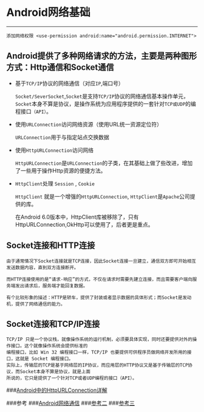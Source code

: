 # Android网络基础

----
	添加网络权限 <use-permission android:name="android.permission.INTERNET">

## Android提供了多种网络请求的方法，主要是两种图形方式：Http通信和Socket通信

- 基于`TCP/IP`协议的网络通信（对应`IP`,端口号）

  `Socket/SeverSocket`,`Socket`是支持`TCP/IP`协议的网络通信基本操作单元，`Socket`本身不算是协议，是操作系统为应用程序提供的一套针对`TCP或UDP`的编程接口`（API）`。

- 使用`URLConnection`访问网络资源（使用URL统一资源定位符）

  `URLConnection`用于与指定站点交换数据

- 使用`HttpURLConnection`访问网络

  `HttpURLConnection`是`URLConnection`的子类，在其基础上做了些改进，增加了一些用于操作Http资源的便捷方法。

- `HttpClient`处理 `Session` , `Cookie`

  `HttpClient` 就是一个增强的`HttpURLConnection`, `HttpClient`是`Apache`公司提供的库。

	在Android 6.0版本中，HttpClient库被移除了，只有HttpURLConnection,OkHttp可以使用了，后者更是重点。


## Socket连接和HTTP连接
	由于通常情况下Socket连接就是TCP连接，因此Socket连接一旦建立，通信双方即可开始相互发送数据内容，直到双方连接断开。
	
	而HTTP连接使用的是“请求-响应”的方式，不仅在请求时需要先建立连接，而且需要客户端向服务端发出请求后，服务端才能回复数据。

	有个比较形象的描述：HTTP是轿车，提供了封装或者显示数据的具体形式；而Socket是发动机，提供了网络通信的能力。


## Socket连接和TCP/IP连接
	TCP/IP 只是一个协议栈，就像操作系统的运行机制，必须要具体实现，同时还要提供对外的操作接口。这个就像操作系统会提供标准的
	编程接口，比如 Win 32 编程接口一样，TCP/IP 也要提供可供程序员做网络开发所用的接口，这就是 Socket 编程接口。
	实际上，传输层的TCP是基于网络层的IP协议，而应用层的HTTP协议又是基于传输层的TCP协议，而Socket本身不算是协议，就是上面
	所说的，它只是提供了一个针对TCP或者UDP编程的接口（API）。

###[Android中的HttpURLConnection详解](http://blog.csdn.net/iispring/article/details/51474529)

###参考 
###[Android网络通信](http://www.jianshu.com/p/0e5383721145)
###[参考二](http://zhoujianghai.iteye.com/blog/1195988)
###[参考三](http://2277259257.iteye.com/blog/2271518)
